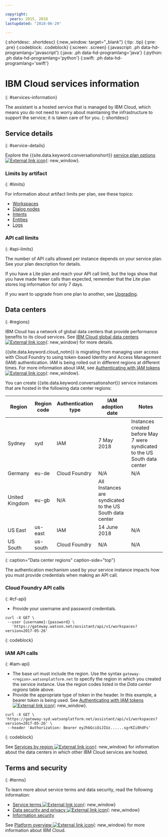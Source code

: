 ```yaml
---

copyright:
  years: 2015, 2018
lastupdated: "2018-06-29"

---
```


{:shortdesc: .shortdesc}
{:new_window: target="_blank"}
{:tip: .tip}
{:pre: .pre}
{:codeblock: .codeblock}
{:screen: .screen}
{:javascript: .ph data-hd-programlang='javascript'}
{:java: .ph data-hd-programlang='java'}
{:python: .ph data-hd-programlang='python'}
{:swift: .ph data-hd-programlang='swift'}

# IBM Cloud services information
{: #services-information}

The assistant is a hosted service that is managed by IBM Cloud, which means you do not need to worry about maintaining the infrastructure to support the service; it is taken care of for you.
{: shortdesc}

## Service details
{: #service-details}

Explore the {{site.data.keyword.conversationshort}} [service plan options ![External link icon](../../icons/launch-glyph.svg "External link icon")](https://console.bluemix.net/catalog/services/watson-assistant-formerly-conversation){: new_window}.

### Limits by artifact
{: #limits}

For information about artifact limits per plan, see these topics:

- [Workspaces](configure-workspace.html#workspace-limits)
- [Dialog nodes](dialog-build.html#dialog-node-limits)
- [Intents](intents.html#intent-limits)
- [Entities](entities.html#entity-limits)
- [Logs](logs_convo.html#log-limits)

### API call limits
{: #api-limits}

The number of API calls allowed per instance depends on your service plan. See your plan description for details.

If you have a Lite plan and reach your API call limit, but the logs show that you have made fewer calls than expected, remember that the Lite plan stores log information for only 7 days.

If you want to upgrade from one plan to another, see [Upgrading](upgrading.html).

## Data centers
{: #regions}

IBM Cloud has a network of global data centers that provide performance benefits to its cloud services. See [IBM Cloud global data centers ![External link icon](../../icons/launch-glyph.svg "External link icon")](https://www.ibm.com/cloud/data-centers/){: new_window} for more details.

{{site.data.keyword.cloud_notm}} is migrating from managing user access with Cloud Foundry to using token-based Identity and Access Management (IAM) authentication. IAM is being rolled out in different regions at different times. For more information about IAM, see [Authenticating with IAM tokens ![External link icon](../../icons/launch-glyph.svg "External link icon")](https://console.bluemix.net/docs/services/watson/getting-started-iam.html){: new_window}.

You can create {{site.data.keyword.conversationshort}} service instances that are hosted in the following data center regions:

| Region      | Region code | Authentication type | IAM adoption date | Notes |
|-------------|-------------|---------------------|-------------------|-------|
| Sydney      | syd         | IAM                 | 7 May 2018 | Instances created before May 7 were syndicated to the US South data center |
| Germany     | eu-de       | Cloud Foundry       | N/A              | N/A |
| United Kingdom |  eu-gb   | N/A                 | All Instances are syndicated to the US South data center |
| US East     | us-east     | IAM                 | 14 June 2018 | N/A |
| US South    | us-south    | Cloud Foundry       | N/A              | N/A |
{: caption="Data center regions" caption-side="top"}

The authentication mechanism used by your service instance impacts how you must provide credentials when making an API call.

### Cloud Foundry API calls
{: #cf-api}

- Provide your username and password credentials.

```curl
curl -X GET \
 --user {username}:{password} \
   'https://gateway.watson.net/assistant/api/v1/workspaces?version=2017-05-26'
```
{: codeblock}

### IAM API calls
{: #iam-api}

- The base url must include the region. Use the syntax `gateway-<region>.watsonplatform.net` to specify the region in which you created the service instance. Use the region codes listed in the *Data center regions* table above.
- Provide the appropriate type of token in the header. In this example, a bearer token is being used. See [Authenticating with IAM tokens ![External link icon](../../icons/launch-glyph.svg "External link icon")](https://console.bluemix.net/docs/services/watson/getting-started-iam.html){: new_window}.

```curl
curl -X GET \
'https://gateway-syd.watsonplatform.net/assistant/api/v1/workspaces?version=2017-05-26' \
 --header 'Authorization: Bearer eyJhbGciOiJIUz......sgrKIi8hdFs'
```
{: codeblock}

See [Services by region ![External link icon](../../icons/launch-glyph.svg "External link icon")](https://console.bluemix.net/docs/resources/services_region.html#services_region){: new_window} for information about the data centers in which other IBM Cloud services are hosted.

## Terms and security
{: #terms}

To learn more about service terms and data security, read the following information:

- [Service terms ![External link icon](../../icons/launch-glyph.svg "External link icon")](https://www.ibm.com/software/sla/sladb.nsf/sla/bm-0038-08){: new_window}
- [Data security and privacy ![External link icon](../../icons/launch-glyph.svg "External link icon")](https://www.ibm.com/software/sla/sladb.nsf/sla/csdsp?OpenDocument){: new_window}
- [Information security](information-security.html)

See [Platform overview ![External link icon](../../icons/launch-glyph.svg "External link icon")](https://console.bluemix.net/docs/overview/ibm-cloud.html#overview){: new_window} for more information about IBM Cloud.
